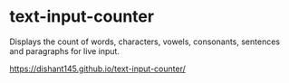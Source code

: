 # text-input-counter


Displays the count of words, characters, vowels, consonants, sentences and paragraphs for live input.


https://dishant145.github.io/text-input-counter/
